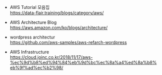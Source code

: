 * AWS Tutorial 모음집 </br>
https://data-flair.training/blogs/category/aws/ </br>

* AWS Architecture Blog </br>
https://aws.amazon.com/ko/blogs/architecture/ </br>

* wordpress architectur</br>
https://github.com/aws-samples/aws-refarch-wordpress </br>

* AWS Infrastructure</br>
https://cloud.joinc.co.kr/2018/11/17/aws-%ec%9d%b8%ed%94%84%eb%9d%bc%ec%8a%a4%ed%8a%b8%eb%9f%ad%ec%b2%98/</br>

